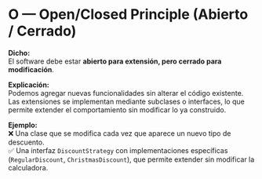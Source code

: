 # O — Open/Closed Principle (Abierto / Cerrado)

**Dicho:**  
El software debe estar **abierto para extensión, pero cerrado para modificación**.

**Explicación:**  
Podemos agregar nuevas funcionalidades sin alterar el código existente. Las extensiones se implementan mediante subclases o interfaces, lo que permite extender el comportamiento sin modificar lo ya construido.

**Ejemplo:**  
❌ Una clase que se modifica cada vez que aparece un nuevo tipo de descuento.  
✅ Una interfaz `DiscountStrategy` con implementaciones específicas (`RegularDiscount`, `ChristmasDiscount`), que permite extender sin modificar la calculadora.
